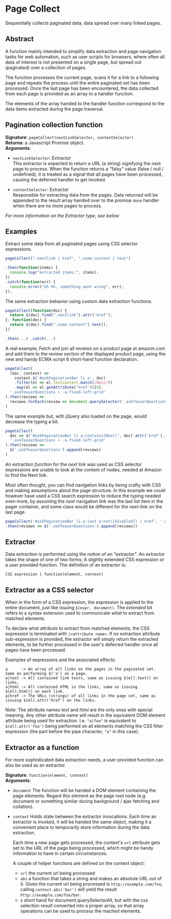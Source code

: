 # Page Collect
Sequentially collects paginated data, data spread over many linked pages.

Abstract
--------
A function mainly intended to simplify data extraction and page navigation tasks for web automation, such as user scripts for browsers, where often all data of interest is not presented on a single page, but spread out (paginated) over a collection of pages.

The function processes the current page, scans it for a link to a following page and repeats the process until the entire paginated set has been processed. Once the last page has been encountered, the data collected from each page is provided as an array to a handler function.

The elements of the array handed to the handler function correspond to the data items extracted during the page traversal.

Pagination collection function
------------------------------
**Signature**: `pageCollect(nextLinkSelector, contentSelector)`  
**Returns**: a Javascript Promise object.  
**Arguments**:

* `nextLinkSelector`: Extractor  
  This extractor is expected to return a URL (a string) signifying the next page to process. When the function returns a "falsy" value (false / null / undefined), it is treated as a signal that all pages have been processed, causing the deferred handler to get invoked.

* `contentSelector`: Extractor  
  Responsible for extracting data from the pages. Data returned will be appended to the result array handed over to the promise `done` handler when there are no more pages to process.

_For more information on the Extractor type, see below_

Examples
--------
Extract some data from all paginated pages using CSS selector expressions.
````javascript
pageCollect(".nextlink | href", ".some-content | text")

.then(function(items) {
  console.log("extracted items:", items);
})
.catch(function(err) {
  console.error("Uh Oh, something went wrong", err);
});
````

The same extraction behavior using custom data extraction functions.

````javascript
pageCollect(function(doc) {
  return $(doc).find(".nextlink").attr('href');
}, function(doc) {
  return $(doc).find(".some-content").text();
})

.then(...) .catch(...)
````

A real example; Fetch and join all reviews on a product page at amazon.com and add them to the review section of the displayed product page, using the new and handy ECMA script 6 short-hand function declaration.

````javascript
pageCollect(
  (doc, context) =>
    context.$('#askPaginationBar li a', doc)
    .filter(el => el.textContent.match(/Next/))
    .map(el => el.getAttribute('href'))[0],
  '.askTeaserQuestions > .a-fixed-left-grid'
).then(reviews =>
  reviews.forEach(review => document.querySelector('.askTeaserQuestions').appendChild(review))
)
````

The same example but, with jQuery also loaded on the page, would decrease the typing a bit.

````javascript
pageCollect(
  doc => $('#askPaginationBar li a:contains(Next)', doc).attr('href'),
  '.askTeaserQuestions > .a-fixed-left-grid'
).then(reviews =>
  $('.askTeaserQuestions').append(reviews)
)
````

An extraction _function_ for the _next_ link was used as CSS selector expressions are unable to look at the content of nodes, needed at Amazon to find the Next link.

Most often thought, you can find navigation links by being crafty with CSS and making assumptions about the page structure. 
In this example we _could_ however have used a CSS search expression to reduce the typing needed even more, by assuming the _next_ navigation link was the last list item in the pager container, and some class would be different for the next-link on the last page.

````javascript
pageCollect('#askPaginationBar li.a-last a:not([disabled]) | href', '.askTeaserQuestions > .a-fixed-left-grid')
.then(reviews => $('.askTeaserQuestions').append(reviews))
````

Extractor
---------
Data extraction is performed using the notion of an "extractor". An extractor takes the shape of one of two forms; A slightly extended CSS expression or a user provided function. The definition of an extractor is:

    CSS expression | function(element, context)

Extractor as a CSS selector
---------------------------
When in the form of a CSS expression, the expression is applied to the entire document, just like issuing `$(expr, document)`. The _extended_ bit refers to a syntax extension used to communicate *what* to extract from matched
elements.

To declare what attribute to extract from matched elements, the CSS expression is terminated with `|<attribute name>`. If no extraction attribute sub-expression is provided, the extractor will simply return the extracted elements, to be further processed in the user's deferred handler once all pages have been processed.

Examples of expressions and the associated effects:

    a      -> An array of all links on the pages in the paginated set. Same as performing $('a') on a page.
    a|text -> All contained link texts, same as issuing $(el).text() on links.
    a|html -> All contained HTML in the links, same as issuing $(el).html() on each link.
    a|href -> The URLs (strings) of all links in the page set, same as issuing $(el).attr('href') on the links.

Note: The attribute names _text_ and _html_ are the only ones with special meaning. Any other attribute name will result in the equivalent DOM element attribute being used for extraction. I.e. `"a|foo"` is equivalent to `$(el).attr('foo')` being performed on all elements matching the CSS filter expression (the part before the pipe character, `"a"` in this case).

Extractor as a function
-----------------------
For more sophisticated data extraction needs, a user provided function can also be used as an extractor.

**Signature**: `function(element, context)`  
**Arguments**:

* `document`
    The function will be handed a DOM element containing the page elements. Regard this element as the page root node (e.g. document or something similar during background / ajax fetching and collation).

* `context`
    Holds state between the extractor invocations. Each time an extractor is invoked, it will be handed the same object, making it a convenient place to temporarily store information during the data extraction.

    Each time a new page gets processed, the context's `url` attribute gets set to the URL of the page being processed, which might be handy information to have in certain circumstances.

    A couple of helper functions are defined on the context object:  
    
	- `url` the current url being processed
	- `abs` a function that takes a string and makes an absolute URL out of it. Given the current url being processed is `http://example.com/foo`, calling `context.abs('bar')` will yield the result `http://example.com/foo/bar`.
	- `$` short hand for document.querySelectorAll, but with the css selection result converted into a proper array, so that array operations can be used to process the mached elements.